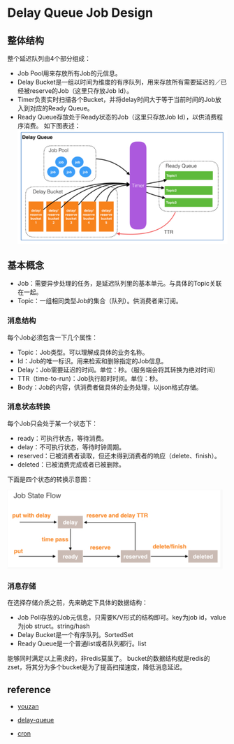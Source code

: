 # Delay Queue Job Design

## 整体结构
整个延迟队列由4个部分组成：

- Job Pool用来存放所有Job的元信息。
- Delay Bucket是一组以时间为维度的有序队列，用来存放所有需要延迟的／已经被reserve的Job（这里只存放Job Id）。
- Timer负责实时扫描各个Bucket，并将delay时间大于等于当前时间的Job放入到对应的Ready Queue。
- Ready Queue存放处于Ready状态的Job（这里只存放Job Id），以供消费程序消费。
如下图表述： 
![Delay Queue](delay_queue.jpg)

## 基本概念
- Job：需要异步处理的任务，是延迟队列里的基本单元。与具体的Topic关联在一起。
- Topic：一组相同类型Job的集合（队列）。供消费者来订阅。
### 消息结构
每个Job必须包含一下几个属性：

- Topic：Job类型。可以理解成具体的业务名称。
- Id：Job的唯一标识。用来检索和删除指定的Job信息。
- Delay：Job需要延迟的时间。单位：秒。（服务端会将其转换为绝对时间）
- TTR（time-to-run)：Job执行超时时间。单位：秒。
- Body：Job的内容，供消费者做具体的业务处理，以json格式存储。

### 消息状态转换
每个Job只会处于某一个状态下：

- ready：可执行状态，等待消费。
- delay：不可执行状态，等待时钟周期。
- reserved：已被消费者读取，但还未得到消费者的响应（delete、finish）。
- deleted：已被消费完成或者已被删除。

下面是四个状态的转换示意图： 

![Job State Flow](job_state_flow.jpg)

### 消息存储
在选择存储介质之前，先来确定下具体的数据结构：

- Job Poll存放的Job元信息，只需要K/V形式的结构即可。key为job id，value为job struct。string/hash
- Delay Bucket是一个有序队列。SortedSet
- Ready Queue是一个普通list或者队列都行。list

能够同时满足以上需求的，非redis莫属了。
bucket的数据结构就是redis的zset，将其分为多个bucket是为了提高扫描速度，降低消息延迟。

## reference

- [youzan](https://tech.youzan.com/queuing_delay/)

- [delay-queue](https://github.com/ouqiang/delay-queue)

- [cron](https://github.com/robfig/cron)